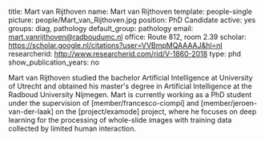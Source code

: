 title: Mart van Rijthoven
name: Mart van Rijthoven
template: people-single
picture: people/Mart_van_Rijthoven.jpg
position: PhD Candidate
active: yes
groups: diag, pathology
default_group: pathology
email: mart.vanrijthoven@radboudumc.nl
office: Route 812, room 2.39
scholar: https://scholar.google.nl/citations?user=VVBmpMQAAAAJ&hl=nl
researcherid: http://www.researcherid.com/rid/V-1860-2018
type: phd
show_publication_years: no

Mart van Rijthoven studied the bachelor Artificial Intelligence at University of Utrecht and obtained his master's degree in Artificial Intelligence at the Radboud University Nijmegen. Mart is currently working as a PhD student under the supervision of [member/francesco-ciompi] and [member/jeroen-van-der-laak] on the [project/examode] project, where he focuses on deep learning for the processing of whole-slide images with training data collected by limited human interaction.
